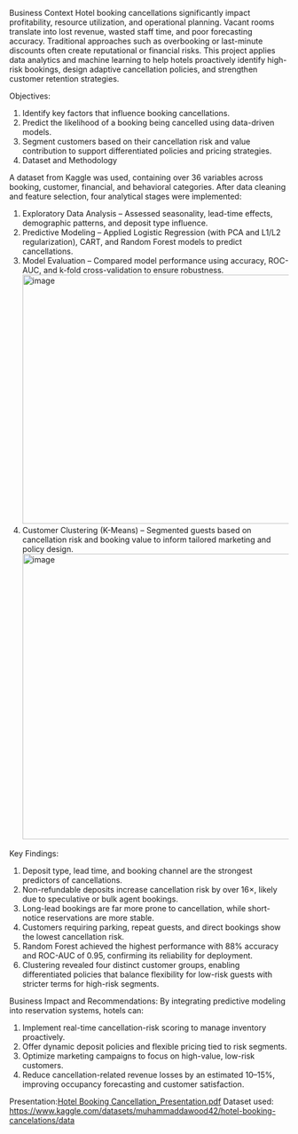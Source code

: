 Business Context
Hotel booking cancellations significantly impact profitability, resource utilization, and operational planning. Vacant rooms translate into lost revenue, wasted staff time, and poor forecasting accuracy. Traditional approaches such as overbooking or last-minute discounts often create reputational or financial risks. This project applies data analytics and machine learning to help hotels proactively identify high-risk bookings, design adaptive cancellation policies, and strengthen customer retention strategies.

Objectives:
1. Identify key factors that influence booking cancellations.
2. Predict the likelihood of a booking being cancelled using data-driven models.
3. Segment customers based on their cancellation risk and value contribution to support differentiated policies and pricing strategies.
4. Dataset and Methodology

A dataset from Kaggle was used, containing over 36 variables across booking, customer, financial, and behavioral categories. After data cleaning and feature selection, four analytical stages were implemented:
1. Exploratory Data Analysis – Assessed seasonality, lead-time effects, demographic patterns, and deposit type influence.
2. Predictive Modeling – Applied Logistic Regression (with PCA and L1/L2 regularization), CART, and Random Forest models to predict cancellations.
3. Model Evaluation – Compared model performance using accuracy, ROC-AUC, and k-fold cross-validation to ensure robustness.
   <img width="942" height="449" alt="image" src="https://github.com/user-attachments/assets/ac288a29-233e-42f0-ae2b-855c357b2dfe" />
4. Customer Clustering (K-Means) – Segmented guests based on cancellation risk and booking value to inform tailored marketing and policy design.
   <img width="937" height="515" alt="image" src="https://github.com/user-attachments/assets/1ccc6f59-9778-4495-b9d9-6429735c34d3" />


Key Findings:
1. Deposit type, lead time, and booking channel are the strongest predictors of cancellations.
2. Non-refundable deposits increase cancellation risk by over 16×, likely due to speculative or bulk agent bookings.
3. Long-lead bookings are far more prone to cancellation, while short-notice reservations are more stable.
4. Customers requiring parking, repeat guests, and direct bookings show the lowest cancellation risk.
5. Random Forest achieved the highest performance with 88% accuracy and ROC-AUC of 0.95, confirming its reliability for deployment.
6. Clustering revealed four distinct customer groups, enabling differentiated policies that balance flexibility for low-risk guests with stricter terms for high-risk segments.

Business Impact and Recommendations:
By integrating predictive modeling into reservation systems, hotels can:
1. Implement real-time cancellation-risk scoring to manage inventory proactively.
2. Offer dynamic deposit policies and flexible pricing tied to risk segments.
3. Optimize marketing campaigns to focus on high-value, low-risk customers.
4. Reduce cancellation-related revenue losses by an estimated 10–15%, improving occupancy forecasting and customer satisfaction.

Presentation:[Hotel Booking Cancellation_Presentation.pdf](https://github.com/user-attachments/files/23239557/Hotel.Booking.Cancellation_Presentation.pdf)
Dataset used: https://www.kaggle.com/datasets/muhammaddawood42/hotel-booking-cancelations/data

